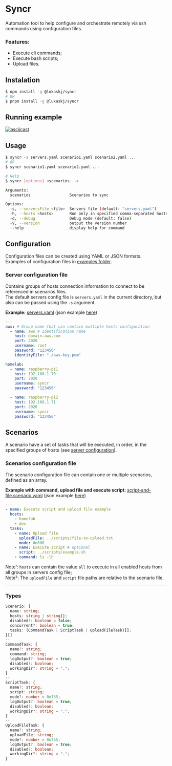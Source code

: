 # Syncr

Automation tool to help configure and orchestrate remotely via ssh commands using configuration files.

### Features:

- Execute cli commands;
- Execute bash scripts;
- Upload files.

## Instalation

```bash
$ npm install -g @lukaskj/syncr
# OR
$ pnpm install -g @lukaskj/syncr
```

## Running example

[![asciicast](https://asciinema.org/a/pEmRV5wr4eD4SCEe4CWe18dXI.svg)](https://asciinema.org/a/pEmRV5wr4eD4SCEe4CWe18dXI)

## Usage

```bash
$ syncr -s servers.yaml scenario1.yaml scenario2.yaml ...
# OR
$ syncr scenario1.yaml scenario2.yaml ...
```

```bash
# Help
$ syncr [options] <scenarios...>

Arguments:
  scenarios                 Scenarios to sync

Options:
  -s, --serversFile <file>  Servers file (default: "servers.yaml")
  -h, --hosts <hosts>       Run only in specified comma-separated hosts groups
  -d, --debug               Debug mode (default: false)
  -V, --version             output the version number
  --help                    display help for command
```

## Configuration

Configuration files can be created using YAML or JSON formats.<br />
Examples of configuration files in [examples folder](./examples/).

### Server configuration file

Contains groups of hosts connection information to connect to be referenced in scenarios files.<br />
The default servers config file is `servers.yaml` in the current directory, but also can be passed using the `-s` argument.

**Example:** [servers.yaml](./examples/servers.yaml) (json example [here](./examples/servers.json))

```yaml
---
aws: # Group name that can contain multiple hosts configuration
  - name: aws # Identification name
    host: domain.aws.com
    port: 2020
    username: root
    password: "123456"
    identityFile: "./aws-key.pem"

homelab:
  - name: raspberry-pi1
    host: 192.168.1.70
    port: 2020
    username: syncr
    password: "123456"

  - name: raspberry-pi2
    host: 192.168.1.71
    port: 2020
    username: syncr
    password: "123456"
```

## Scenarios

A scenario have a set of tasks that will be executed, in order, in the specified groups of hosts (see [server configuration](#server-configuration-file)).

### Scenarios configuration file

The scenario configuration file can contain one or multiple scenarios, defined as an array.

**Example with command, upload file and execute script:** [script-and-file.scenario.yaml](./examples/yaml/script-and-file.scenario.yml) (json example [here](./examples/json/script-and-file.scenario.json))

```yaml
---
- name: Execute script and upload file example
  hosts:
    - homelab
    - dev
  tasks:
    - name: Upload file
      uploadFile: ../scripts/file-to-upload.txt
      mode: 0o600
    - name: Execute script # optional
      script: ../scripts/example.sh
    - command: ls -lh
```

Note¹: `hosts` can contain the value `all` to execute in all enabled hosts from all groups in servers config file;<br>
Note²: The `uploadFile` and `script` file paths are relative to the scenario file.

---

### Types

```ts
Scenario: {
  name: string;
  hosts: string | string[];
  disabled?: boolean = false;
  concurrent?: boolean = true;
  tasks: (CommandTask | ScriptTask | UploadFileTask)[];
}[]
--
CommandTask: {
  name?: string;
  command: string;
  logOutput?: boolean = true;
  disabled?: boolean;
  workingDir?: string = ".";
}
--
ScriptTask: {
  name?: string;
  script: string;
  mode?: number = 0o755;
  logOutput?: boolean = true;
  disabled?: boolean;
  workingDir?: string = ".";
}
--
UploadFileTask: {
  name?: string;
  uploadFile: string;
  mode?: number = 0o755;
  logOutput?: boolean = true;
  disabled?: boolean;
  workingDir?: string = ".";
}
```
